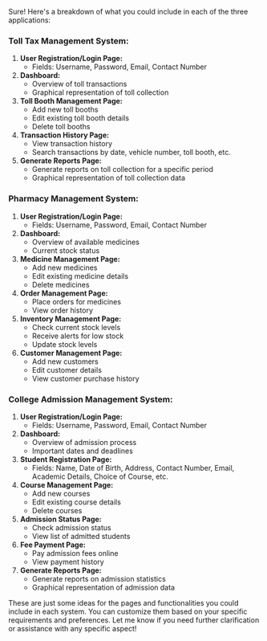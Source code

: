 Sure! Here's a breakdown of what you could include in each of the three applications:

### Toll Tax Management System:
1. **User Registration/Login Page:**
   - Fields: Username, Password, Email, Contact Number
2. **Dashboard:**
   - Overview of toll transactions
   - Graphical representation of toll collection
3. **Toll Booth Management Page:**
   - Add new toll booths
   - Edit existing toll booth details
   - Delete toll booths
4. **Transaction History Page:**
   - View transaction history
   - Search transactions by date, vehicle number, toll booth, etc.
5. **Generate Reports Page:**
   - Generate reports on toll collection for a specific period
   - Graphical representation of toll collection data

### Pharmacy Management System:
1. **User Registration/Login Page:**
   - Fields: Username, Password, Email, Contact Number
2. **Dashboard:**
   - Overview of available medicines
   - Current stock status
3. **Medicine Management Page:**
   - Add new medicines
   - Edit existing medicine details
   - Delete medicines
4. **Order Management Page:**
   - Place orders for medicines
   - View order history
5. **Inventory Management Page:**
   - Check current stock levels
   - Receive alerts for low stock
   - Update stock levels
6. **Customer Management Page:**
   - Add new customers
   - Edit customer details
   - View customer purchase history

### College Admission Management System:
1. **User Registration/Login Page:**
   - Fields: Username, Password, Email, Contact Number
2. **Dashboard:**
   - Overview of admission process
   - Important dates and deadlines
3. **Student Registration Page:**
   - Fields: Name, Date of Birth, Address, Contact Number, Email, Academic Details, Choice of Course, etc.
4. **Course Management Page:**
   - Add new courses
   - Edit existing course details
   - Delete courses
5. **Admission Status Page:**
   - Check admission status
   - View list of admitted students
6. **Fee Payment Page:**
   - Pay admission fees online
   - View payment history
7. **Generate Reports Page:**
   - Generate reports on admission statistics
   - Graphical representation of admission data

These are just some ideas for the pages and functionalities you could include in each system. You can customize them based on your specific requirements and preferences. Let me know if you need further clarification or assistance with any specific aspect!